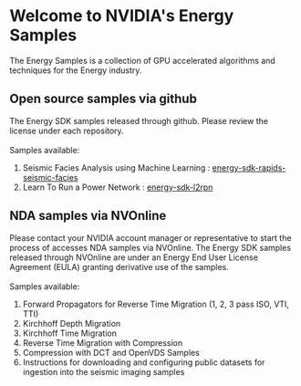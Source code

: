 # Welcome to NVIDIA's Energy Samples
The Energy Samples is a collection of GPU accelerated algorithms and techniques for the Energy industry. 

## Open source samples via github
The Energy SDK samples released through github. Please review the license under each repository.<br>
<br>
Samples available:<br>
1. Seismic Facies Analysis using Machine Learning : [energy-sdk-rapids-seismic-facies](https://github.com/NVIDIA/energy-sdk/rapids-seismic-facies)<br>
2. Learn To Run a Power Network : [energy-sdk-l2rpn](https://github.com/NVIDIA/energy-sdk-l2rpn)<br>

## NDA samples via NVOnline
Please contact your NVIDIA account manager or representative to start the process of accesses NDA samples via NVOnline. The Energy SDK samples released through NVOnline are under an Energy End User License Agreement (EULA) granting derivative use of the samples.<br>
<br>
Samples available:<br>
1. Forward Propagators for Reverse Time Migration (1, 2, 3 pass ISO, VTI, TTI)<br>
2. Kirchhoff Depth Migration<br>
3. Kirchhoff Time Migration<br>
4. Reverse Time Migration with Compression<br>
5. Compression with DCT and OpenVDS Samples<br>
6. Instructions for downloading and configuring public datasets for ingestion into the seismic imaging samples <br>

